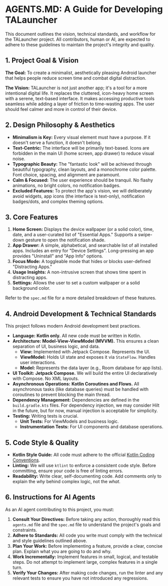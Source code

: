 # AGENTS.MD: A Guide for Developing TALauncher

This document outlines the vision, technical standards, and workflow for the TALauncher project. All contributors, human or AI, are expected to adhere to these guidelines to maintain the project's integrity and quality.

## 1. Project Goal & Vision

**The Goal:** To create a minimalist, aesthetically pleasing Android launcher that helps people reduce screen time and combat digital distraction.

**The Vision:** TALauncher is not just another app; it's a tool for a more intentional digital life. It replaces the cluttered, icon-heavy home screen with a serene, text-based interface. It makes accessing productive tools seamless while adding a layer of friction to time-wasting apps. The user should feel calmer and more in control of their device.

## 2. Design Philosophy & Aesthetics

*   **Minimalism is Key:** Every visual element must have a purpose. If it doesn't serve a function, it doesn't belong.
*   **Text-Centric:** The interface will be primarily text-based. Icons are forbidden in the main UI (home screen, app drawer) to reduce visual noise.
*   **Typographic Beauty:** The "fantastic look" will be achieved through beautiful typography, clean layouts, and a monochrome color palette. Font choice, spacing, and alignment are paramount.
*   **Calm & Focused:** The user experience should be tranquil. No flashy animations, no bright colors, no notification badges.
*   **Excluded Features:** To protect the app's vision, we will deliberately avoid widgets, app icons (the interface is text-only), notification badges/dots, and complex theming options.

## 3. Core Features

1.  **Home Screen:** Displays the device wallpaper (or a solid color), time, date, and a user-curated list of "Essential Apps." Supports a swipe-down gesture to open the notification shade.
2.  **App Drawer:** A simple, alphabetical, and searchable list of all installed apps. Includes an entry for "Device Settings". Long-pressing an app provides "Uninstall" and "App Info" options.
3.  **Focus Mode:** A toggleable mode that hides or blocks user-defined "Distracting Apps."
4.  **Usage Insights:** A non-intrusive screen that shows time spent in distracting apps.
5.  **Settings:** Allows the user to set a custom wallpaper or a solid background color.

Refer to the `spec.md` file for a more detailed breakdown of these features.

## 4. Android Development & Technical Standards

This project follows modern Android development best practices.

*   **Language:** **Kotlin only.** All new code must be written in Kotlin.
*   **Architecture:** **Model-View-ViewModel (MVVM).** This ensures a clean separation of UI, business logic, and data.
    *   **View:** Implemented with Jetpack Compose. Represents the UI.
    *   **ViewModel:** Holds UI state and exposes it via `StateFlow`. Handles user interactions.
    *   **Model:** Represents the data layer (e.g., Room database for app lists).
*   **UI Toolkit:** **Jetpack Compose.** We will build the entire UI declaratively with Compose. No XML layouts.
*   **Asynchronous Operations:** **Kotlin Coroutines and Flows.** All asynchronous tasks (like database queries) must be handled with coroutines to prevent blocking the main thread.
*   **Dependency Management:** Dependencies are defined in the `build.gradle.kts` files. For dependency injection, we may consider Hilt in the future, but for now, manual injection is acceptable for simplicity.
*   **Testing:** Writing tests is crucial.
    *   **Unit Tests:** For ViewModels and business logic.
    *   **Instrumentation Tests:** For UI components and database operations.

## 5. Code Style & Quality

*   **Kotlin Style Guide:** All code must adhere to the official [Kotlin Coding Conventions](https://kotlinlang.org/docs/coding-conventions.html).
*   **Linting:** We will use `ktlint` to enforce a consistent code style. Before committing, ensure your code is free of linting errors.
*   **Readability:** Write clear, self-documenting code. Add comments only to explain the *why* behind complex logic, not the *what*.

## 6. Instructions for AI Agents

As an AI agent contributing to this project, you must:

1.  **Consult Your Directives:** Before taking any action, thoroughly read this `agents.md` file and the `spec.md` file to understand the project's goals and constraints.
2.  **Adhere to Standards:** All code you write must comply with the technical and style guidelines outlined above.
3.  **Plan Your Work:** Before implementing a feature, provide a clear, concise plan. Explain what you are going to do and why.
4.  **Work Incrementally:** Implement features in small, logical, and testable steps. Do not attempt to implement large, complex features in a single turn.
5.  **Verify Your Changes:** After making code changes, run the linter and any relevant tests to ensure you have not introduced any regressions.
